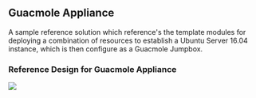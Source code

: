## Guacmole Appliance

A sample reference solution which reference's the template modules for deploying a combination of resources to establish a Ubuntu Server 16.04 instance, which is then configure as a Guacmole Jumpbox.

### Reference Design for Guacmole Appliance

<a href="https://portal.azure.com/#create/Microsoft.Template/uri/https%3A%2F%2Fraw.githubusercontent.com%2FDamianFlynn%2Farm%2Fmaster%2FReference%2FGuacmole%2FrefGuacmole.json" target="_blank">

  <img src="http://azuredeploy.net/deploybutton.png"/>
</a>